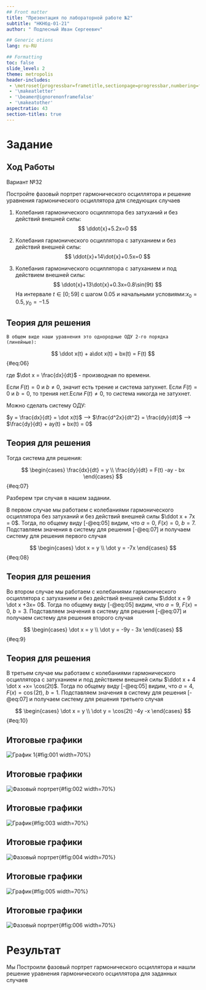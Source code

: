 ```yaml
---
## Front matter
title: "Презентация по лабораторной работе №2"
subtitle: "НКНбд-01-21"
author: " Подлесный Иван Сергеевич"

## Generic otions
lang: ru-RU

## Formatting
toc: false
slide_level: 2
theme: metropolis
header-includes: 
 - \metroset{progressbar=frametitle,sectionpage=progressbar,numbering=fraction}
 - '\makeatletter'
 - '\beamer@ignorenonframefalse'
 - '\makeatother'
aspectratio: 43
section-titles: true
---
```


# Задание

## Ход Работы 

Вариант №32

Постройте фазовый портрет гармонического осциллятора и решение уравнения гармонического осциллятора для следующих случаев 

1. Колебания гармонического осциллятора без затуханий и без действий внешней силы:
   $$
   \ddot{x}+5.2x=0
   $$

2. Колебания гармонического осциллятора c затуханием и без действий  внешней силы:
   $$
   \ddot{x}+14\dot{x}+0.5x=0
   $$

3. Колебания гармонического осциллятора c затуханием и под действием внешней силы:
   $$
   \ddot{x}+13\dot{x}+0.3x=0.8\sin(9t)
   $$
   На интервале $t \in [0;59]$ с шагом 0.05 и начальными условиями:$x_{0} = 0.5, y_{0}= -1.5$


##  Теория для решения
    В общем виде наши уравнения это однородные ОДУ 2-го порядка (линейные):

   $$
   \ddot x(t) + a\dot x(t) + bx(t) = F(t)
   $$ {#eq:06}

   где $\dot x = \frac{dx}{dt}$ - производная по времени.

   Если $F(t) = 0$ и $b \ne 0$, значит есть трение и система затухнет. Если $F(t) = 0$ и $b = 0$, то трения нет.Если $F(t) \ne 0$, то система никогда не затухнет.


   Можно сделать систему ОДУ:

   $y = \frac{dx}{dt} = \dot x(t)$ --> 
   $\frac{d^2x}{dt^2} = \frac{dy}{dt}$ --> $\frac{dy}{dt} + ay(t) + bx(t) = 0$ 

## Теория для решения

   Тогда система для решения:

   $$
   \begin{cases}
     \frac{dx}{dt} = y
     \\
     \frac{dy}{dt} = F(t) -ay - bx
   \end{cases}
   $$ {#eq:07}

 Разберем три случая в нашем задании. 

   В первом случае мы работаем с колебаниями гармонического осциллятора без затуханий и без действий внешней силы $\ddot x + 7x = 0$. Тогда, по общему виду [-@eq:05] видим, что $a=0$, $F(x)=0$, $b=7$. Подставляем значения в систему для решения [-@eq:07] и получаем систему для решения первого случая

   $$
   \begin{cases}
     \dot x = y
     \\
     \dot y = -7x
   \end{cases}
   $$ {#eq:08}


## Теория для решения
   Во втором случае мы работаем с колебаниями гармонического осциллятора c затуханием и без действий внешней силы $\ddot x + 9 \dot x +3x= 0$. Тогда по общему виду [-@eq:05] видим, что $a=9$, $F(x)=0$, $b=3$. Подставляем значения в систему для решения [-@eq:07] и получаем систему для решения второго случая

   $$
   \begin{cases}
     \dot x = y
     \\
     \dot y = -9y - 3x
   \end{cases}
   $$ {#eq:9}

   ## Теория для решения

   В третьем случае мы работаем с колебаниями гармонического осциллятора c затуханием и под действием внешней силы $\ddot x + 4 \dot x +x= \cos(2t)$. Тогда по общему виду [-@eq:05] видим, что $a=4$, $F(x)=\cos(2t)$, $b=1$. Подставляем значения в систему для решения [-@eq:07] и получаем систему для решения третьего случая

   $$
   \begin{cases}
     \dot x = y
     \\
     \dot y = \cos(2t) -4y -x
   \end{cases}
   $$ {#eq:10}


## Итоговые графики

![График 1](plot-411.png){#fig:001 width=70%}

## Итоговые графики

![Фазовый портрет](plot-412.png){#fig:002 width=70%}

## Итоговые графики

![График](plot-421.png){#fig:003 width=70%}

## Итоговые графики

![Фазовый портрет](plot-422.png){#fig:004 width=70%}

## Итоговые графики

![График](plot-431.png){#fig:005 width=70%}

## Итоговые графики

![Фазовый портрет](plot-432.png){#fig:006 width=70%}

# Результат

Мы Построили фазовый портрет гармонического осциллятора и нашли решение уравнения гармонического осциллятора для заданных случаев 